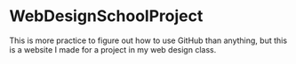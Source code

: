# WebDesignSchoolProject
This is more practice to figure out how to use GitHub than anything, but this is a website I made for a project in my web design class.
